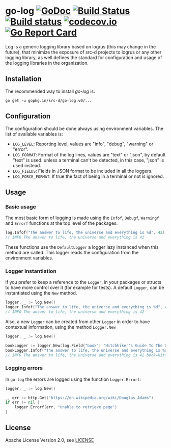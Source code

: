 # go-log [![GoDoc](https://godoc.org/gopkg.in/src-d/go-log.v0?status.svg)](https://godoc.org/github.com/src-d/go-log) [![Build Status](https://travis-ci.org/src-d/go-log.svg)](https://travis-ci.org/src-d/go-log) [![Build status](https://ci.appveyor.com/api/projects/status/15cdr1nk890qpk7g?svg=true)](https://ci.appveyor.com/project/mcuadros/go-log) [![codecov.io](https://codecov.io/github/src-d/go-log/coverage.svg)](https://codecov.io/github/src-d/go-log) [![Go Report Card](https://goreportcard.com/badge/github.com/src-d/go-log)](https://goreportcard.com/report/github.com/src-d/go-log)

Log is a generic logging library based on logrus (this may change in the
future), that minimize the exposure of src-d projects to logrus or any other
logging library, as well defines the standard for configuration and usage of the
logging libraries in the organization.

Installation
------------

The recommended way to install *go-log* is:

```
go get -u gopkg.in/src-d/go-log.v0/...
```

Configuration
-------------

The configuration should be done always using environment variables. The list
of available variables is:

- `LOG_LEVEL`: Reporting level, values are "info", "debug", "warning" or "error".
- `LOG_FORMAT`: Format of the log lines, values are "text" or "json", by default "text" is used. unless a terminal can't be detected, in this case, "json" is used instead.
- `LOG_FIELDS`: Fields in JSON format to be included in all the loggers.
- `LOG_FORCE_FORMAT`: If true the fact of being in a terminal or not is ignored.

Usage
-----

### Basic usage

The most basic form of logging is made using the `Infof`, `Debugf`, `Warningf`
and `Errorf` functions at the top level of the packages.

```go
log.Infof("The answer to life, the universe and everything is %d", 42)
// INFO The answer to life, the universe and everything is 42
```

These functions use the `DefaultLogger` a logger lazy instanced when this method
are called. This logger reads the configuration from the environment variables.

### Logger instantiation

If you prefer to keep a reference to the `Logger`, in your packages or structs
to have more control over it (for example for tests). A default `Logger`, can
be instantiated using the `New` method.

```go
logger, _ := log.New()
logger.Infof("The answer to life, the universe and everything is %d", 42)
// INFO The answer to life, the universe and everything is 42
```

Also, a new `Logger` can be created from other `Logger` in order to have
contextual information, using the method `Logger.New`

```go
logger, _ := log.New()

bookLogger := logger.New(log.Field{"book": "Hitchhiker's Guide To The Galaxy"})
bookLogger.Infof("The answer to life, the universe and everything is %d", 42)
// INFO The answer to life, the universe and everything is 42 book=Hitchhiker's Guide To The Galaxy
```

### Logging errors

In `go-log` the errors are logged using the function `Logger.Errorf`:

```go
logger, _ := log.New()

_, err := http.Get("https://en.wikipedia.org/wiki/Douglas_Adams")
if err != nil {
    logger.Errorf(err, "unable to retrieve page")
}
```

License
-------
Apache License Version 2.0, see [LICENSE](LICENSE)